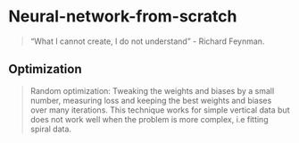 # Neural-network-from-scratch

> “What I cannot create, I do not understand” - Richard Feynman.

## Optimization

> Random optimization: Tweaking the weights and biases by a small number, measuring loss and keeping the best weights and biases over many iterations. This technique works for simple vertical data but does not work well when the problem is more complex, i.e fitting spiral data.
